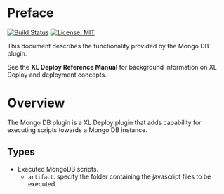 # Preface #

[![Build Status](https://travis-ci.org/xebialabs-community/xld-mongodb-plugin.svg?branch=master)](https://travis-ci.org/xebialabs-community/xld-mongodb-plugin)
[![License: MIT][license-image]][license-url]

[license-image]: https://img.shields.io/badge/License-MIT-yellow.svg
[license-url]: https://opensource.org/licenses/MIT

This document describes the functionality provided by the Mongo DB plugin.

See the **XL Deploy Reference Manual** for background information on XL Deploy and deployment concepts.

# Overview #

The Mongo DB plugin is a XL Deploy plugin that adds capability for executing scripts towards a Mongo DB instance.

## Types ##

+ Executed MongoDB scripts. 
  * `artifact`: specify the folder containing the javascript files to be executed.  
